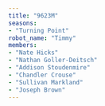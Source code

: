 ```yaml
---
title: "9623M"
seasons:
- "Turning Point"
robot_name: "Timmy"
members:
- "Nate Hicks"
- "Nathan Goller-Deitsch"
- "Addison Stoudenmire"
- "Chandler Crouse"
- "Sullivan Markland"
- "Joseph Brown"
---
```

